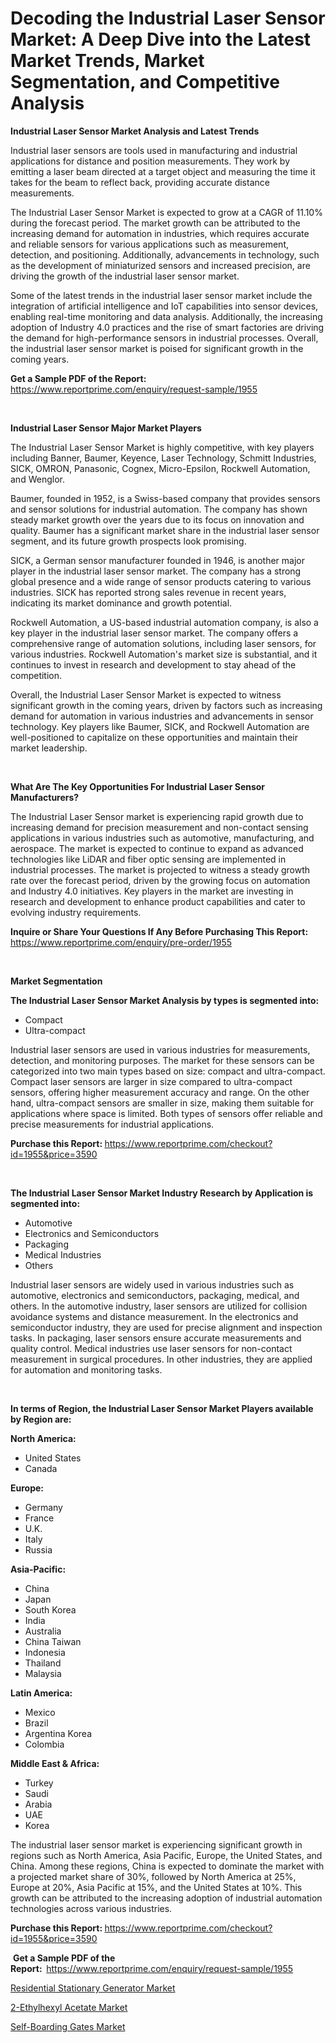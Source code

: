 <p><h1>Decoding the Industrial Laser Sensor Market: A Deep Dive into the Latest Market Trends, Market Segmentation, and Competitive Analysis</h1></p><p><strong>Industrial Laser Sensor Market Analysis and Latest Trends</strong></p>
<p><p>Industrial laser sensors are tools used in manufacturing and industrial applications for distance and position measurements. They work by emitting a laser beam directed at a target object and measuring the time it takes for the beam to reflect back, providing accurate distance measurements.</p><p>The Industrial Laser Sensor Market is expected to grow at a CAGR of 11.10% during the forecast period. The market growth can be attributed to the increasing demand for automation in industries, which requires accurate and reliable sensors for various applications such as measurement, detection, and positioning. Additionally, advancements in technology, such as the development of miniaturized sensors and increased precision, are driving the growth of the industrial laser sensor market.</p><p>Some of the latest trends in the industrial laser sensor market include the integration of artificial intelligence and IoT capabilities into sensor devices, enabling real-time monitoring and data analysis. Additionally, the increasing adoption of Industry 4.0 practices and the rise of smart factories are driving the demand for high-performance sensors in industrial processes. Overall, the industrial laser sensor market is poised for significant growth in the coming years.</p></p>
<p><strong>Get a Sample PDF of the Report:&nbsp;</strong> <a href="https://www.reportprime.com/enquiry/request-sample/1955">https://www.reportprime.com/enquiry/request-sample/1955</a></p>
<p>&nbsp;</p>
<p><strong>Industrial Laser Sensor Major Market Players</strong></p>
<p><p>The Industrial Laser Sensor Market is highly competitive, with key players including Banner, Baumer, Keyence, Laser Technology, Schmitt Industries, SICK, OMRON, Panasonic, Cognex, Micro-Epsilon, Rockwell Automation, and Wenglor. </p><p>Baumer, founded in 1952, is a Swiss-based company that provides sensors and sensor solutions for industrial automation. The company has shown steady market growth over the years due to its focus on innovation and quality. Baumer has a significant market share in the industrial laser sensor segment, and its future growth prospects look promising.</p><p>SICK, a German sensor manufacturer founded in 1946, is another major player in the industrial laser sensor market. The company has a strong global presence and a wide range of sensor products catering to various industries. SICK has reported strong sales revenue in recent years, indicating its market dominance and growth potential.</p><p>Rockwell Automation, a US-based industrial automation company, is also a key player in the industrial laser sensor market. The company offers a comprehensive range of automation solutions, including laser sensors, for various industries. Rockwell Automation's market size is substantial, and it continues to invest in research and development to stay ahead of the competition.</p><p>Overall, the Industrial Laser Sensor Market is expected to witness significant growth in the coming years, driven by factors such as increasing demand for automation in various industries and advancements in sensor technology. Key players like Baumer, SICK, and Rockwell Automation are well-positioned to capitalize on these opportunities and maintain their market leadership.</p></p>
<p>&nbsp;</p>
<p><strong>What Are The Key Opportunities For Industrial Laser Sensor Manufacturers?</strong></p>
<p><p>The Industrial Laser Sensor market is experiencing rapid growth due to increasing demand for precision measurement and non-contact sensing applications in various industries such as automotive, manufacturing, and aerospace. The market is expected to continue to expand as advanced technologies like LiDAR and fiber optic sensing are implemented in industrial processes. The market is projected to witness a steady growth rate over the forecast period, driven by the growing focus on automation and Industry 4.0 initiatives. Key players in the market are investing in research and development to enhance product capabilities and cater to evolving industry requirements.</p></p>
<p><strong>Inquire or Share Your Questions If Any Before Purchasing This Report:</strong> <a href="https://www.reportprime.com/enquiry/pre-order/1955">https://www.reportprime.com/enquiry/pre-order/1955</a></p>
<p>&nbsp;</p>
<p><strong>Market Segmentation</strong></p>
<p><strong>The Industrial Laser Sensor Market Analysis by types is segmented into:</strong></p>
<p><ul><li>Compact</li><li>Ultra-compact</li></ul></p>
<p><p>Industrial laser sensors are used in various industries for measurements, detection, and monitoring purposes. The market for these sensors can be categorized into two main types based on size: compact and ultra-compact. Compact laser sensors are larger in size compared to ultra-compact sensors, offering higher measurement accuracy and range. On the other hand, ultra-compact sensors are smaller in size, making them suitable for applications where space is limited. Both types of sensors offer reliable and precise measurements for industrial applications.</p></p>
<p><strong>Purchase this Report:&nbsp;</strong><a href="https://www.reportprime.com/checkout?id=1955&price=3590">https://www.reportprime.com/checkout?id=1955&price=3590</a></p>
<p>&nbsp;</p>
<p><strong>The Industrial Laser Sensor Market Industry Research by Application is segmented into:</strong></p>
<p><ul><li>Automotive</li><li>Electronics and Semiconductors</li><li>Packaging</li><li>Medical Industries</li><li>Others</li></ul></p>
<p><p>Industrial laser sensors are widely used in various industries such as automotive, electronics and semiconductors, packaging, medical, and others. In the automotive industry, laser sensors are utilized for collision avoidance systems and distance measurement. In the electronics and semiconductor industry, they are used for precise alignment and inspection tasks. In packaging, laser sensors ensure accurate measurements and quality control. Medical industries use laser sensors for non-contact measurement in surgical procedures. In other industries, they are applied for automation and monitoring tasks.</p></p>
<p>&nbsp;</p>
<p><strong>In terms of Region, the Industrial Laser Sensor Market Players available by Region are:</strong></p>
<p>
    <p> <strong> North America: </strong>
        <ul>
            <li>United States</li>
            <li>Canada</li>
        </ul>
        </p> 
    <p> <strong> Europe: </strong>
        <ul>
            <li>Germany</li>
            <li>France</li>
            <li>U.K.</li>
            <li>Italy</li>
            <li>Russia</li>
        </ul>
        </p> 
    <p> <strong> Asia-Pacific: </strong>
        <ul>
            <li>China</li>
            <li>Japan</li>
            <li>South Korea</li>
            <li>India</li>
            <li>Australia</li>
            <li>China Taiwan</li>
            <li>Indonesia</li>
            <li>Thailand</li>
            <li>Malaysia</li>
        </ul>
        </p> 
    <p> <strong> Latin America: </strong>
        <ul>
            <li>Mexico</li>
            <li>Brazil</li>
            <li>Argentina Korea</li>
            <li>Colombia</li>
        </ul>
        </p> 
    <p> <strong> Middle East & Africa: </strong>
        <ul>
            <li>Turkey</li>
            <li>Saudi</li>
            <li>Arabia</li>
            <li>UAE</li>
            <li>Korea</li>
        </ul>
    </p>
    </p>
<p><p>The industrial laser sensor market is experiencing significant growth in regions such as North America, Asia Pacific, Europe, the United States, and China. Among these regions, China is expected to dominate the market with a projected market share of 30%, followed by North America at 25%, Europe at 20%, Asia Pacific at 15%, and the United States at 10%. This growth can be attributed to the increasing adoption of industrial automation technologies across various industries.</p></p>
<p><strong>Purchase this Report: </strong><a href="https://www.reportprime.com/checkout?id=1955&price=3590">https://www.reportprime.com/checkout?id=1955&price=3590</a></p>
<p>&nbsp;<strong>Get a Sample PDF of the Report:&nbsp;&nbsp;</strong><a href="https://www.reportprime.com/enquiry/request-sample/1955">https://www.reportprime.com/enquiry/request-sample/1955</a></p>
<p><strong></strong></p>
<p><p><a href="https://www.linkedin.com/pulse/residential-stationary-generator-market-challenges-opportunities-ti66e?trackingId=QA0MUWPCLp%2F8Ly0oLXvVfw%3D%3D">Residential Stationary Generator Market</a></p><p><a href="https://www.linkedin.com/pulse/2-ethylhexyl-acetate-market-furnish-information-size-0ehwe?trackingId=SbMaoZXTflvMQz9Tyc4ikw%3D%3D">2-Ethylhexyl Acetate Market</a></p><p><a href="https://www.linkedin.com/pulse/decoding-self-boarding-gates-market-deep-dive-latest-f4hxf?trackingId=msYB37DwyWhhphax%2FjwrIQ%3D%3D">Self-Boarding Gates Market</a></p></p>